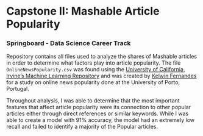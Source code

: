 
# Capstone II: Mashable Article Popularity
### Springboard - Data Science Career Track 

Repository contains all files used to analyze the shares of Mashable articles in order to determine what factors play into article popularity. The file `OnlineNewsPopularity.csv` was found using the [University of California, Irvine’s Machine Learning Repository](https://archive.ics.uci.edu/ml/index.php) and was created by [Kelwin Fernandes](https://www.researchgate.net/publication/283510525_A_Proactive_Intelligent_Decision_Support_System_for_Predicting_the_Popularity_of_Online_News) for a study on online news popularity done at the University of Porto, Portugal. 

Throughout analysis, I was able to determine that the most important features that affect article popularity were its connection to other popular articles either through direct references or similar keywords. While I was able to create a model with 91% accuracy, the model had an extremely low recall and failed to identify a majority of the Popular articles.
